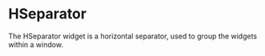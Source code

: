 # HSeparator

The HSeparator widget is a horizontal separator, used to group the widgets within a window.
